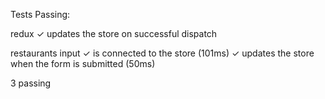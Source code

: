 Tests Passing:   

  redux
    ✓ updates the store on successful dispatch

  restaurants input
    ✓ is connected to the store (101ms)
    ✓ updates the store when the form is submitted (50ms)


  3 passing